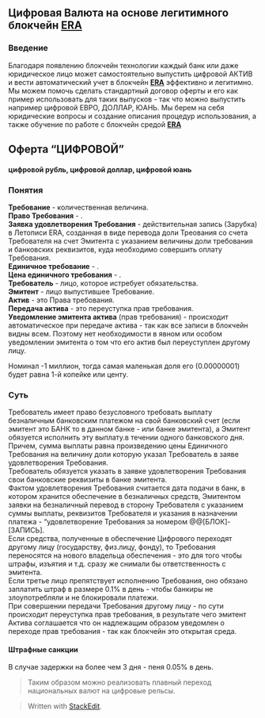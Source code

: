 ## Цифровая Валюта на основе легитимного блокчейн [ERA](http://erachain.org)
 
### Введение
Благодаря появлению блокчейн технологии каждый банк или даже юридическое лицо может самостоятельно выпустить цифровой АКТИВ и вести автоматический учет в блокчейн [**ERA**](http://erachain.org) эффективно и легитимно.  
Мы можем помочь сделать стандартный договор оферты и его как пример использовать для таких выпусков  - так что можно выпустить например цифровой ЕВРО, ДОЛЛАР, ЮАНЬ. Мы берем на себя юридические вопросы и создание описания процедур использования, а также обучение по работе с блокчейн средой [**ERA**](http://erachain.org)
 
## Оферта “ЦИФРОВОЙ”
#### цифровой рубль, цифровой доллар, цифровой юань

### Понятия
**Требование** - количественная величина.  
**Право Требования** - .  
**Заявка удовлетворения Требования** - действительная запись (Зарубка) в Летописи ERA, созданная в виде перевода доли Треования со счета Требователя на счет Эмитента с указанием величины доли требования и банковских реквизитов, куда необходимо совершить оплату Требования.  
**Единичное требование** - .  
**Цена единичного требования** - .  
**Требователь** - лицо, которое истребует обязательства.  
**Эмитент** - лицо выпустившее Требование.  
**Актив** - это Права требования.  
**Передача актива** - это переуступка прав требования.  
**Уведомление эмитента актива** (прав требования) - происходит автоматическое при передаче актива - так как все записи в блокчейн видны всем. Поэтому нет необходимости в явном или особом уведомлении эмитента о том что его актив был переуступлен другому лицу.  
 
Номинал -1 миллион, тогда самая маленькая доля его (0.00000001) будет равна 1-й копейке или центу.  
 
### Суть
Требователь имеет право безусловного требовать выплату безналичным банковским платежом на свой банковский счет (если эмитент это БАНК то в данном банке - или банке эмитента), а Эмитент обязуется исполнить эту выплату.в течении одного банковского дня.  
Причем, сумма выплаты равна произведению цены Единичного Требования на величину доли которую указал Требователь в заяве удовлетворения Требования.  
Требователь обязуется указать в заявке удовлетворения Требования свои банковские реквизиты в банке эмитента.  
Фактом удовлетворения Требования считается дата подачи в банк, в котором хранится обеспечение в безналичных средств, Эмитентом заявки на безналичный перевод в сторону Требователя с указанием суммы выплаты, реквизитов Требователя и указания в назначении платежа - “удовлетворение Требования за номером @@[БЛОК]-[ЗАПИСЬ].  
Если средства, полученные в обеспечение Цифрового переходят другому лицу (государству, физ.лицу, фонду), то Требования переносятся на нового владельца обеспечения - это для того чтобы штрафы, изъятия и т.д. сразу же снимали бы ответственность с эмитента.  
Если третье лицо препятствует исполнению Требования, оно обязано заплатить штраф в размере 0.1% в день - чтобы банкиры не злоупотребляли и не блокировали платежи.  
При совершении передачи Требования другому лицу - по сути происходит переуступка прав требования, в результате чего эмитент Актива соглашается что он надлежащим образом уведомлен о переходе прав требования - так как блокчейн это открытая среда.

 
#### Штрафные санкции
В случае задержки на более чем 3 дня - пеня 0.05% в день.  

 
> Таким образом можно реализовать плавный переход национальных валют на цифровые рельсы.


> Written with [StackEdit](https://stackedit.io/).
